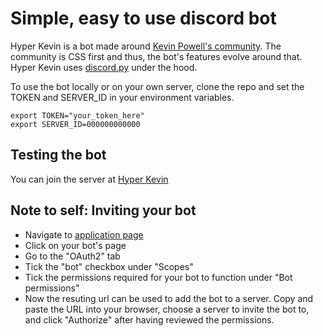 # Simple, easy to use discord bot

Hyper Kevin is a bot made around [Kevin Powell's community](https://discord.gg/TAdAru). 
The community is CSS first and thus, the bot's features evolve around that. 
Hyper Kevin uses [discord.py](https://discordpy.readthedocs.io/en/latest/index.html) 
under the hood.

To use the bot locally or on your own server, clone the repo and 
set the TOKEN and SERVER_ID in your environment variables.

```
export TOKEN="your_token_here"
export SERVER_ID=000000000000
```

## Testing the bot 

You can join the server at [Hyper Kevin](https://discord.gg/TtXkVN)

## Note to self: Inviting your bot

* Navigate to [application page](https://discord.com/developers/applications)
* Click on your bot's page
* Go to the "OAuth2" tab
* Tick the "bot" checkbox under "Scopes"
* Tick the permissions required for your bot to function under "Bot permissions"
* Now the resuting url can be used to add the bot to a server. Copy and 
paste the URL into your browser, choose a server to invite the bot to, and
click "Authorize" after having reviewed the permissions.

